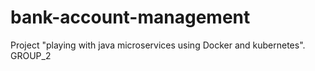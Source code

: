 # bank-account-management
Project "playing with java microservices using Docker and kubernetes".
GROUP_2
